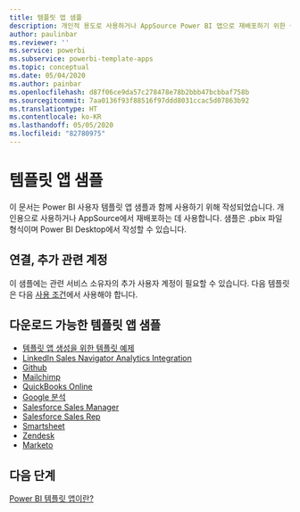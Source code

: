 ```yaml
---
title: 템플릿 앱 샘플
description: 개인적 용도로 사용하거나 AppSource Power BI 앱으로 재배포하기 위한 샘플
author: paulinbar
ms.reviewer: ''
ms.service: powerbi
ms.subservice: powerbi-template-apps
ms.topic: conceptual
ms.date: 05/04/2020
ms.author: painbar
ms.openlocfilehash: d87f06ce9da57c278478e78b2bbb47bcbbaf758b
ms.sourcegitcommit: 7aa0136f93f88516f97ddd8031ccac5d07863b92
ms.translationtype: HT
ms.contentlocale: ko-KR
ms.lasthandoff: 05/05/2020
ms.locfileid: "82780975"
---
```

# <a name="template-apps-samples"></a>템플릿 앱 샘플

이 문서는 Power BI 사용자 템플릿 앱 샘플과 함께 사용하기 위해 작성되었습니다. 개인용으로 사용하거나 AppSource에서 재배포하는 데 사용합니다. 샘플은 .pbix 파일 형식이며 Power BI Desktop에서 작성할 수 있습니다.

## <a name="connection-additional-related-accounts"></a>연결, 추가 관련 계정

이 샘플에는 관련 서비스 소유자의 추가 사용자 계정이 필요할 수 있습니다.  다음 템플릿은 다음 [사용 조건](https://templateapps.blob.core.windows.net/sampletemplateapps/Sample-Templates-for-app-on-appsource.pdf)에서 사용해야 합니다.

## <a name="downloadable-template-apps-samples"></a>다운로드 가능한 템플릿 앱 샘플

* [템플릿 앱 생성을 위한 템플릿 예제](https://templateapps.blob.core.windows.net/sampletemplateapps/TemplateforTemplateApps.zip)
* [LinkedIn Sales Navigator Analytics Integration](https://templateapps.blob.core.windows.net/sampletemplateapps/SalesNavigatorTemplate.pbix)
* [Github](https://templateapps.blob.core.windows.net/sampletemplateapps/GitHub.pbix)
* [Mailchimp](https://templateapps.blob.core.windows.net/sampletemplateapps/MailChimp.pbix)
* [QuickBooks Online](https://templateapps.blob.core.windows.net/sampletemplateapps/QuickBooksOnline.pbix)
* [Google 분석](https://templateapps.blob.core.windows.net/sampletemplateapps/GoogleAnalytics.pbix)
* [Salesforce Sales Manager](https://templateapps.blob.core.windows.net/sampletemplateapps/SalesforceSalesManager.pbix)
* [Salesforce Sales Rep](https://templateapps.blob.core.windows.net/sampletemplateapps/SalesforceSalesRep.pbix)
* [Smartsheet](https://templateapps.blob.core.windows.net/sampletemplateapps/Smartsheet.pbix)
* [Zendesk](https://templateapps.blob.core.windows.net/sampletemplateapps/Zendesk.pbix)
* [Marketo](https://templateapps.blob.core.windows.net/sampletemplateapps/Marketo.pbix)

## <a name="next-steps"></a>다음 단계

[Power BI 템플릿 앱이란?](service-template-apps-overview.md)
